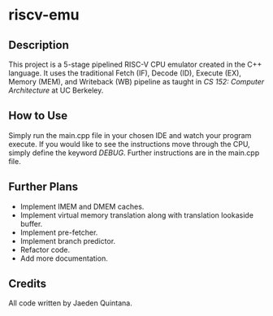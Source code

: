 # riscv-emu

## Description
This project is a 5-stage pipelined RISC-V CPU emulator created in the C++ language. It uses the traditional Fetch (IF), Decode (ID), Execute (EX), Memory (MEM), and Writeback (WB) pipeline as taught in *CS 152: Computer Architecture* at UC Berkeley.

## How to Use
Simply run the main.cpp file in your chosen IDE and watch your program execute. If you would like to see the instructions move through the CPU, simply define the keyword *DEBUG*. Further instructions are in the main.cpp file.

## Further Plans
* Implement IMEM and DMEM caches.
* Implement virtual memory translation along with translation lookaside buffer.
* Implement pre-fetcher.
* Implement branch predictor.
* Refactor code.
* Add more documentation.
## Credits
All code written by Jaeden Quintana. 